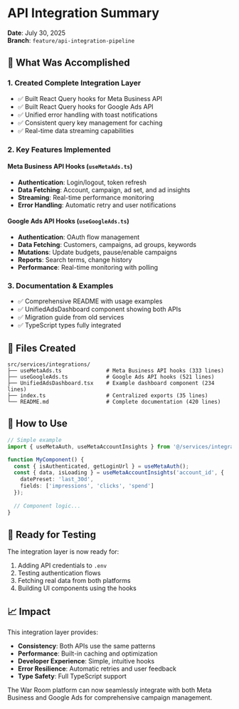 # API Integration Summary

**Date**: July 30, 2025  
**Branch**: `feature/api-integration-pipeline`

## 🎯 What Was Accomplished

### 1. Created Complete Integration Layer
- ✅ Built React Query hooks for Meta Business API
- ✅ Built React Query hooks for Google Ads API  
- ✅ Unified error handling with toast notifications
- ✅ Consistent query key management for caching
- ✅ Real-time data streaming capabilities

### 2. Key Features Implemented

#### Meta Business API Hooks (`useMetaAds.ts`)
- **Authentication**: Login/logout, token refresh
- **Data Fetching**: Account, campaign, ad set, and ad insights
- **Streaming**: Real-time performance monitoring
- **Error Handling**: Automatic retry and user notifications

#### Google Ads API Hooks (`useGoogleAds.ts`)
- **Authentication**: OAuth flow management
- **Data Fetching**: Customers, campaigns, ad groups, keywords
- **Mutations**: Update budgets, pause/enable campaigns
- **Reports**: Search terms, change history
- **Performance**: Real-time monitoring with polling

### 3. Documentation & Examples
- ✅ Comprehensive README with usage examples
- ✅ UnifiedAdsDashboard component showing both APIs
- ✅ Migration guide from old services
- ✅ TypeScript types fully integrated

## 📁 Files Created

```
src/services/integrations/
├── useMetaAds.ts              # Meta Business API hooks (333 lines)
├── useGoogleAds.ts            # Google Ads API hooks (521 lines)
├── UnifiedAdsDashboard.tsx    # Example dashboard component (234 lines)
├── index.ts                   # Centralized exports (35 lines)
└── README.md                  # Complete documentation (420 lines)
```

## 🔗 How to Use

```typescript
// Simple example
import { useMetaAuth, useMetaAccountInsights } from '@/services/integrations';

function MyComponent() {
  const { isAuthenticated, getLoginUrl } = useMetaAuth();
  const { data, isLoading } = useMetaAccountInsights('account_id', {
    datePreset: 'last_30d',
    fields: ['impressions', 'clicks', 'spend']
  });
  
  // Component logic...
}
```

## 🚀 Ready for Testing

The integration layer is now ready for:
1. Adding API credentials to `.env`
2. Testing authentication flows
3. Fetching real data from both platforms
4. Building UI components using the hooks

## 📈 Impact

This integration layer provides:
- **Consistency**: Both APIs use the same patterns
- **Performance**: Built-in caching and optimization
- **Developer Experience**: Simple, intuitive hooks
- **Error Resilience**: Automatic retries and user feedback
- **Type Safety**: Full TypeScript support

The War Room platform can now seamlessly integrate with both Meta Business and Google Ads for comprehensive campaign management.